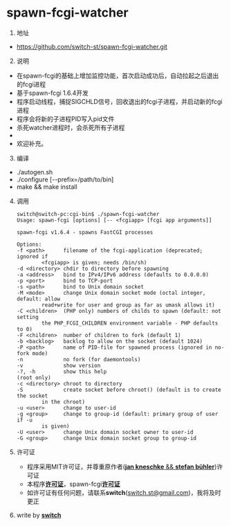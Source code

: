 spawn-fcgi-watcher
===================

1. 地址
 * https://github.com/switch-st/spawn-fcgi-watcher.git

2. 说明
 * 在spawn-fcgi的基础上增加监控功能，首次启动成功后，自动拉起之后退出的fcgi进程
 * 基于spawn-fcgi 1.6.4开发
 * 程序启动线程，捕捉SIGCHLD信号，回收退出的fcgi子进程，并启动新的fcgi进程
 * 程序会将新的子进程PID写入pid文件
 * 杀死watcher进程时，会杀死所有子进程
 * 
 * 欢迎补充。

3. 编译
 * ./autogen.sh
 * ./configure [--prefix=/path/to/bin]
 * make && make install

4. 调用
	``` shell
	switch@switch-pc:cgi-bin$ ./spawn-fcgi-watcher
	Usage: spawn-fcgi [options] [-- <fcgiapp> [fcgi app arguments]]

	spawn-fcgi v1.6.4 - spawns FastCGI processes

	Options:
	-f <path>      filename of the fcgi-application (deprecated; ignored if
			<fcgiapp> is given; needs /bin/sh)
	-d <directory> chdir to directory before spawning
	-a <address>   bind to IPv4/IPv6 address (defaults to 0.0.0.0)
	-p <port>      bind to TCP-port
	-s <path>      bind to Unix domain socket
	-M <mode>      change Unix domain socket mode (octal integer, default: allow
			read+write for user and group as far as umask allows it)
	-C <children>  (PHP only) numbers of childs to spawn (default: not setting
			the PHP_FCGI_CHILDREN environment variable - PHP defaults to 0)
	-F <children>  number of children to fork (default 1)
	-b <backlog>   backlog to allow on the socket (default 1024)
	-P <path>      name of PID-file for spawned process (ignored in no-fork mode)
	-n             no fork (for daemontools)
	-v             show version
	-?, -h         show this help
	(root only)
	-c <directory> chroot to directory
	-S             create socket before chroot() (default is to create the socket
			in the chroot)
	-u <user>      change to user-id
	-g <group>     change to group-id (default: primary group of user if -u
			is given)
	-U <user>      change Unix domain socket owner to user-id
	-G <group>     change Unix domain socket group to group-id
	```

5. 许可证
	* 程序采用MIT许可证，并尊重原作者([**jan kneschke** && **stefan bühler**](./AUTHORS))许可证
    * 本程序[**许可证**](./LICENSE)，spawn-fcgi[**许可证**](./COPYING)
    * 如许可证有任何问题，请联系**switch**(switch.st@gmail.com)，我将及时更正

6. write by [**switch**](switch.st@gmail.com)
